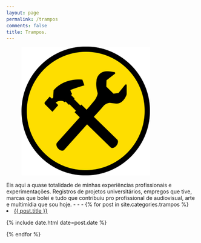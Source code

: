 ```yaml
---
layout: page
permalink: /trampos
comments: false
title: Trampos.
---
```

<figure>
  <img alt="Laureano." src="/images/TRAMPOS.png"/>
</figure>
Eis aqui a quase totalidade de minhas experiências profissionais e experimentações. Registros de projetos universitários, empregos que tive, marcas que bolei e tudo que contribuiu pro profissional de audiovisual, arte e multimídia que sou hoje.
- - -
{% for post in site.categories.trampos %}
 <li><a href="{{ post.url }}">{{ post.title }}</a>
    <P> <span>{% include date.html date=post.date %}</span>
    </P>
</li>
{% endfor %}